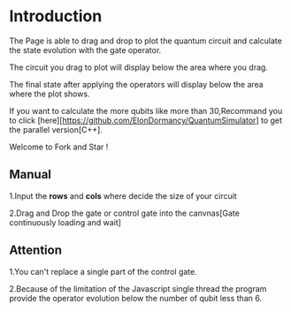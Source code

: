 # Introduction

The Page is able to drag and drop to plot the quantum circuit and calculate the state evolution with the gate operator.

The circuit you drag to plot will display below the area where you drag.

The final state after applying the operators will display below the area where the plot shows.

If you want to calculate the more qubits like more than 30,Recommand you to click [here][https://github.com/ElonDormancy/QuantumSimulator] to get the parallel version[C++].

Welcome to Fork and Star !

## Manual

1.Input the **rows** and **cols** where decide the size of your circuit

2.Drag and Drop the gate or control gate into the canvnas[Gate continuously loading and wait]

## Attention

1.You can't replace a single part of the control gate.

2.Because of the limitation of the Javascript single thread the program provide the operator evolution below the number of qubit less than 6.



